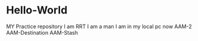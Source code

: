 # Hello-World
MY Practice repository 
I am RRT
I am a man
I am in my local pc now
AAM-2
AAM-Destination
AAM-Stash


